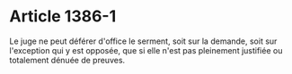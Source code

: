 # Article 1386-1

Le juge ne peut déférer d'office le serment, soit sur la demande, soit sur l'exception qui y est opposée, que si elle n'est pas pleinement justifiée ou totalement dénuée de preuves.